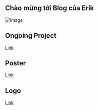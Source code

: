 ## Chào mừng tới Blog của Erik
![Image](https://ele7o.github.io/Images/KuroTeam.jpg)


## Ongoing Project
[Link](https://ele7o.github.io/LyftPJ)
## Poster 
[Link](https://ele7o.github.io/Poster)
## Logo
[Link](https://ele7o.github.io/logo)

